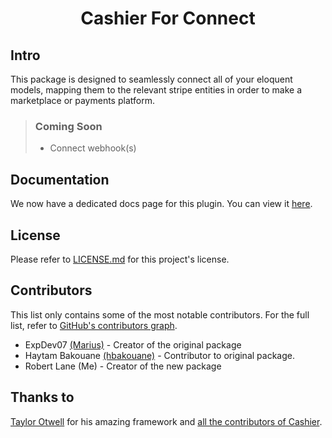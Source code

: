 <h1 align=center>
	Cashier For Connect
</h1>

 ## Intro

This package is designed to seamlessly connect all of your eloquent models, mapping them to the relevant stripe entities in order to make a marketplace or payments platform.

> ### Coming Soon
> - Connect webhook(s)

## Documentation

We now have a dedicated docs page for this plugin. You can view it [here](https://updev-1.gitbook.io/cashier-for-connect/).

## License

Please refer to [LICENSE.md](https://github.com/Lanos/laravel-cashier-stripe-connect/blob/main/LICENSE) for this project's license.

## Contributors

This list only contains some of the most notable contributors. For the full list, refer to [GitHub's contributors graph](https://github.com/Lanos/laravel-cashier-stripe-connect/graphs/contributors).
* ExpDev07 [(Marius)](https://github.com/ExpDev07) - Creator of the original package
* Haytam Bakouane [(hbakouane)](https://github.com/hbakouane) - Contributor to original package.
* Robert Lane (Me) - Creator of the new package

## Thanks to

[Taylor Otwell](https://twitter.com/taylorotwell) for his amazing framework and [all the contributors of Cashier](https://github.com/laravel/cashier-stripe/graphs/contributors).